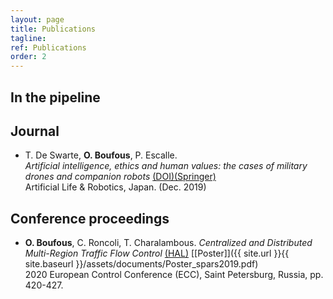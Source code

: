 ```yaml
---
layout: page
title: Publications
tagline:
ref: Publications
order: 2
---
```


## In the pipeline


## Journal

* T. De Swarte, **O. Boufous**, P. Escalle.  
    *Artificial intelligence, ethics and human values: the cases of military drones and companion robots* [(DOI)](https://doi.org/10.1007/s10015-019-00525-1)[(Springer)](https://link.springer.com/article/10.1007%2Fs10015-019-00525-1)  
    Artificial Life & Robotics, Japan. (Dec. 2019)

## Conference proceedings

*  **O. Boufous**, C. Roncoli, T. Charalambous.
    *Centralized and Distributed Multi-Region Traffic Flow Control* [(HAL)](https://hal.archives-ouvertes.fr/hal-02088466/) [[Poster]]({{ site.url }}{{ site.baseurl }}/assets/documents/Poster_spars2019.pdf)  
    2020 European Control Conference (ECC), Saint Petersburg, Russia, pp. 420-427.  
